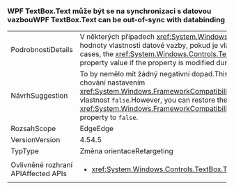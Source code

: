 ### <a name="wpf-textboxtext-can-be-out-of-sync-with-databinding"></a><span data-ttu-id="3862b-101">WPF TextBox.Text může být se na synchronizaci s datovou vazbou</span><span class="sxs-lookup"><span data-stu-id="3862b-101">WPF TextBox.Text can be out-of-sync with databinding</span></span>

|   |   |
|---|---|
|<span data-ttu-id="3862b-102">Podrobnosti</span><span class="sxs-lookup"><span data-stu-id="3862b-102">Details</span></span>|<span data-ttu-id="3862b-103">V některých případech <xref:System.Windows.Controls.TextBox.Text> vlastnost odráží předchozí hodnotu hodnoty vlastnosti datové vazby, pokud je vlastnost změnit během operace zápisu datové vazby.</span><span class="sxs-lookup"><span data-stu-id="3862b-103">In some cases, the <xref:System.Windows.Controls.TextBox.Text> property reflects a previous value of the databound property value if the property is modified during a databinding write operation.</span></span>|
|<span data-ttu-id="3862b-104">Návrh</span><span class="sxs-lookup"><span data-stu-id="3862b-104">Suggestion</span></span>|<span data-ttu-id="3862b-105">To by nemělo mít žádný negativní dopad.</span><span class="sxs-lookup"><span data-stu-id="3862b-105">This should have no negative impact.</span></span> <span data-ttu-id="3862b-106">Ale můžete obnovit předchozí chování nastavením <xref:System.Windows.FrameworkCompatibilityPreferences.KeepTextBoxDisplaySynchronizedWithTextProperty> vlastnost <code>false</code>.</span><span class="sxs-lookup"><span data-stu-id="3862b-106">However, you can restore the previous behavior by setting the <xref:System.Windows.FrameworkCompatibilityPreferences.KeepTextBoxDisplaySynchronizedWithTextProperty> property to <code>false</code>.</span></span>|
|<span data-ttu-id="3862b-107">Rozsah</span><span class="sxs-lookup"><span data-stu-id="3862b-107">Scope</span></span>|<span data-ttu-id="3862b-108">Edge</span><span class="sxs-lookup"><span data-stu-id="3862b-108">Edge</span></span>|
|<span data-ttu-id="3862b-109">Version</span><span class="sxs-lookup"><span data-stu-id="3862b-109">Version</span></span>|<span data-ttu-id="3862b-110">4.5</span><span class="sxs-lookup"><span data-stu-id="3862b-110">4.5</span></span>|
|<span data-ttu-id="3862b-111">Typ</span><span class="sxs-lookup"><span data-stu-id="3862b-111">Type</span></span>|<span data-ttu-id="3862b-112">Změna orientace</span><span class="sxs-lookup"><span data-stu-id="3862b-112">Retargeting</span></span>|
|<span data-ttu-id="3862b-113">Ovlivněné rozhraní API</span><span class="sxs-lookup"><span data-stu-id="3862b-113">Affected APIs</span></span>|<ul><li><xref:System.Windows.Controls.TextBox.Text?displayProperty=nameWithType></li></ul>|

